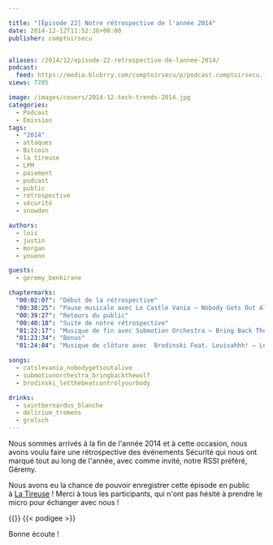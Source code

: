 ```yaml
---

title: "[Épisode 22] Notre rétrospective de l'année 2014"
date: 2014-12-12T11:52:26+00:00
publisher: comptoirsecu


aliases: /2014/12/episode-22-retrospective-de-lannee-2014/
podcast:
  feed: https://media.blubrry.com/comptoirsecu/p/podcast.comptoirsecu.fr/CSEC.EP22.2014-11-03.RETROSPECTIVE_2014.mp3
views: 7705

image: /images/covers/2014-12-tech-trends-2014.jpg
categories:
  - Podcast
  - Emission
tags:
  - "2014"
  - attaques
  - Bitcoin
  - la tireuse
  - LPM
  - paiement
  - podcast
  - public
  - rétrospective
  - sécurité
  - snowden

authors:
  - lois
  - justin
  - morgan
  - youenn

guests:
  - geremy_benkirane

chaptermarks:
  "00:02:07": "Début de la rétrospective"
  "00:38:25": "Pause musicale avec Le Castle Vania – Nobody Gets Out Alive (Noisia Remix)"
  "00:39:27": "Retours du public"
  "00:40:18": "Suite de notre rétrospective"
  "01:22:17": "Musique de fin avec Submotion Orchestra – Bring Back The Wolf "
  "01:23:34": "Bonus"
  "01:24:04": "Musique de clôture avec  Brodinski Feat. Louisahhh! – Let The Beat Control Your Body"

songs:
  - catslevania_nobodygetsoutalive
  - submotionorchestra_bringbackthewolf
  - brodinski_letthebeatcontrolyourbody

drinks:
  - saintbernardus_blanche
  - delirium_tremens
  - grolsch
---
```


Nous sommes arrivés à la fin de l'année 2014 et à cette occasion, nous avons voulu faire une rétrospective des événements Sécurité qui nous ont marqué tout au long de l'année, avec comme invité, notre RSSI préféré, Géremy.

Nous avons eu la chance de pouvoir enregistrer cette épisode en public à [La Tireuse](http://latireuse.fr/) ! Merci à tous les participants, qui n'ont pas hésité à prendre le micro pour échanger avec nous !

{{<chaptermarks>}}
{{< podigee >}}


Bonne écoute !
